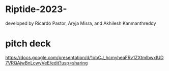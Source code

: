 # Riptide-2023-
developed by Ricardo Pastor, Aryja Misra, and Akhilesh Kanmanthreddy

# pitch deck 
https://docs.google.com/presentation/d/1obCJ_hcmyheaFRv1ZXtmlbwxIUD7VRQAjwBnLcwyVeE/edit?usp=sharing
